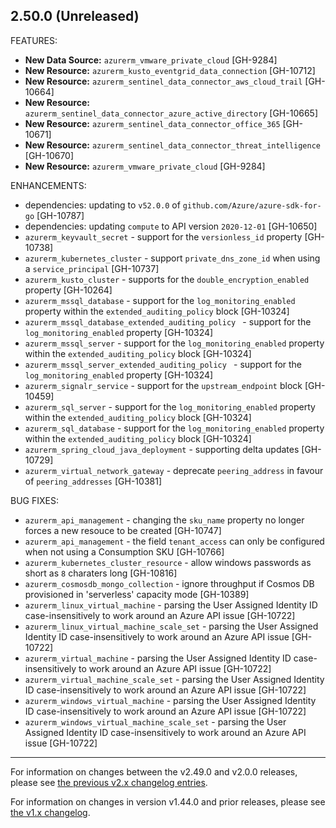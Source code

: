 ## 2.50.0 (Unreleased)

FEATURES:

* **New Data Source:** `azurerm_vmware_private_cloud` [GH-9284]
* **New Resource:** `azurerm_kusto_eventgrid_data_connection` [GH-10712]
* **New Resource:** `azurerm_sentinel_data_connector_aws_cloud_trail` [GH-10664]
* **New Resource:** `azurerm_sentinel_data_connector_azure_active_directory` [GH-10665]
* **New Resource:** `azurerm_sentinel_data_connector_office_365` [GH-10671]
* **New Resource:** `azurerm_sentinel_data_connector_threat_intelligence` [GH-10670]
* **New Resource:** `azurerm_vmware_private_cloud` [GH-9284]

ENHANCEMENTS:

* dependencies: updating to `v52.0.0` of `github.com/Azure/azure-sdk-for-go` [GH-10787]
* dependencies: updating `compute` to API version `2020-12-01` [GH-10650]
* `azurerm_keyvault_secret` - support for the `versionless_id` property [GH-10738]
* `azurerm_kubernetes_cluster` - support `private_dns_zone_id` when using a `service_principal` [GH-10737]
* `azurerm_kusto_cluster` - supports for the `double_encryption_enabled` property [GH-10264]
* `azurerm_mssql_database` - support for the `log_monitoring_enabled` property within the `extended_auditing_policy` block [GH-10324]
* `azurerm_mssql_database_extended_auditing_policy ` - support for the `log_monitoring_enabled` property [GH-10324]
* `azurerm_mssql_server` - support for the `log_monitoring_enabled` property within the `extended_auditing_policy` block [GH-10324]
* `azurerm_mssql_server_extended_auditing_policy ` - support for the `log_monitoring_enabled` property [GH-10324] 
* `azurerm_signalr_service` - support for the `upstream_endpoint` block [GH-10459]
* `azurerm_sql_server` - support for the `log_monitoring_enabled` property within the `extended_auditing_policy` block [GH-10324]
* `azurerm_sql_database` - support for the `log_monitoring_enabled` property within the `extended_auditing_policy` block [GH-10324]
* `azurerm_spring_cloud_java_deployment` - supporting delta updates [GH-10729]
* `azurerm_virtual_network_gateway` - deprecate `peering_address` in favour of `peering_addresses` [GH-10381]

BUG FIXES:

* `azurerm_api_management` - changing the `sku_name` property no longer forces a new resouce to be created [GH-10747]
* `azurerm_api_management` - the field `tenant_access` can only be configured when not using a Consumption SKU [GH-10766]
* `azurerm_kubernetes_cluster_resource` - allow windows passwords as short as `8` charaters long [GH-10816]
* `azurerm_cosmosdb_mongo_collection` - ignore throughput if Cosmos DB provisioned in 'serverless' capacity mode [GH-10389]
* `azurerm_linux_virtual_machine` - parsing the User Assigned Identity ID case-insensitively to work around an Azure API issue [GH-10722]
* `azurerm_linux_virtual_machine_scale_set` - parsing the User Assigned Identity ID case-insensitively to work around an Azure API issue [GH-10722]
* `azurerm_virtual_machine` - parsing the User Assigned Identity ID case-insensitively to work around an Azure API issue [GH-10722]
* `azurerm_virtual_machine_scale_set` - parsing the User Assigned Identity ID case-insensitively to work around an Azure API issue [GH-10722]
* `azurerm_windows_virtual_machine` - parsing the User Assigned Identity ID case-insensitively to work around an Azure API issue [GH-10722]
* `azurerm_windows_virtual_machine_scale_set` - parsing the User Assigned Identity ID case-insensitively to work around an Azure API issue [GH-10722]

---

For information on changes between the v2.49.0 and v2.0.0 releases, please see [the previous v2.x changelog entries](https://github.com/terraform-providers/terraform-provider-azurerm/blob/master/CHANGELOG-v2.md).

For information on changes in version v1.44.0 and prior releases, please see [the v1.x changelog](https://github.com/terraform-providers/terraform-provider-azurerm/blob/master/CHANGELOG-v1.md).
